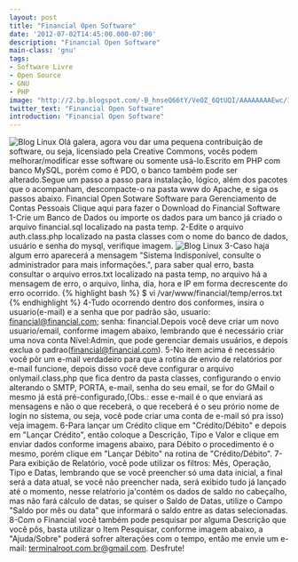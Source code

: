 ```yaml
---
layout: post
title: "Financial Open Software"
date: '2012-07-02T14:45:00.000-07:00'
description: "Financial Open Software"
main-class: 'gnu'
tags:
- Software Livre
- Open Source
- GNU
- PHP
image: "http://2.bp.blogspot.com/-B_hnseQ66tY/VeOZ_6QtUQI/AAAAAAAAEwc/1ljixL5XcCQ/s72-c/financial-open-software.png"
twitter_text: "Financial Open Software"
introduction: "Financial Open Software"
---
```

![Blog Linux](http://2.bp.blogspot.com/-B_hnseQ66tY/VeOZ_6QtUQI/AAAAAAAAEwc/1ljixL5XcCQ/s640/financial-open-software.png "Blog Linux")
Olá galera, agora vou dar uma pequena contribuição de software, ou seja, licensiado pela Creative Commons, vocês podem melhorar/modificar esse software ou somente usá-lo.Escrito em PHP com banco MySQL, porém como é PDO, o banco também pode ser alterado.Segue um passo a passo para instalação, lógico, além dos pacotes que o acompanham, descompacte-o na pasta www do Apache, e siga os passos abaixo.
Financial Open Sotware
Software para Gerenciamento de Contas Pessoais
Clique aqui para fazer o Download do Financial Software  
1-Crie um Banco de Dados ou importe os dados para um banco já criado o arquivo financial.sql localizado na pasta temp.
2-Edite o arquivo auth.class.php localizado na pasta classes com o nome do banco de dados, usuário e senha do mysql, verifique imagem.
![Blog Linux](http://4.bp.blogspot.com/-iQfqUq-oGok/T_IRvf7WYKI/AAAAAAAAAZ0/x4ecbEg4uwI/s640/1.png "Blog Linux")
3-Caso haja algum erro aparecerá a mensagem "Sistema Indisponível, consulte o administrador para mais informações.", para saber qual erro, basta consultar o arquivo erros.txt localizado na pasta temp, no arquivo há a mensagem de erro, o arquivo, linha, dia, hora e IP em forma decrescente do erro ocorrido.
{% highlight bash %}
$ vi /var/www/financial/temp/erros.txt
{% endhighlight %}
4-Tudo ocorrendo dentro dos conformes, insira o usuario(e-mail) e a senha que por padrão são, usuario: financial@financial.com; senha: financial.Depois você deve criar um novo usuario/email, conforme imagem abaixo, lembrando que é necessário criar uma nova conta Nível:Admin, que pode gerenciar demais usuários, e depois exclua o padrao(financial@financial.com).
5-No item acima é necessário você pôr um e-mail verdadeiro para que a rotina de envio de relatórios por e-mail funcione, depois disso você deve configurar o arquivo onlymail.class.php que fica dentro da pasta classes, configurando o envio alterando o SMTP, PORTA, e-mail, senha do seu email, se for do GMail o mesmo já está pré-configurado,(Obs.: esse e-mail é o que enviará as mensagens e não o que receberá, o que receberá é o seu prório nome de login no sistema, ou seja, você pode criar uma conta de e-mail só pra isso) veja imagem.
6-Para lançar um Crédito clique em "Crédito/Débito" e depois em "Lançar Crédito", então coloque a Descrição, Tipo e Valor e clique em enviar dados conforme imagens abaixo, para Débito o procedimento é o mesmo, porém clique em "Lançar Débito" na rotina de "Crédito/Débito".
7-Para exibição de Relatório, você pode utilizar os filtros: Mês, Operação, Tipo e Datas, lembrando que se você preencher só uma data inicial, a final será a data atual, se você não preencher nada, será exibido tudo já lançado até o momento, nesse relatŕorio ja'contém os dados de saldo no cabeçalho, mas não fará cálculo de datas, se quiser o Saldo de Datas, utilize o Campo "Saldo por mês ou data" que informará o saldo entre as datas selecionadas.
8-Com o Financial você também pode pesquisar por alguma Descrição que você pôs, basta utilizar o Item Pesquisar, conforme imagem abaixo, a "Ajuda/Sobre" poderá sofrer alterações com o tempo, então me envie um e-mail: terminalroot.com.br@gmail.com.
Desfrute! 
